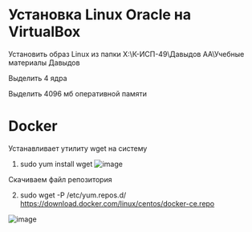 # Установка Linux Oracle на VirtualBox
Установить образ Linux из папки X:\К-ИСП-49\Давыдов АА\Учебные материалы Давыдов

Выделить 4 ядра

Выделить 4096 мб оперативной памяти


# Docker
Устанавливает утилиту wget на систему
1. sudo yum install wget
   ![image](https://github.com/user-attachments/assets/fc492ace-6c3d-406c-a50e-8ce018278012)

Скачиваем файл репозитория

2. sudo wget -P /etc/yum.repos.d/ https://download.docker.com/linux/centos/docker-ce.repo

![image](https://github.com/user-attachments/assets/3490dfb7-5bbb-461a-9d96-0b46d8b93246)

